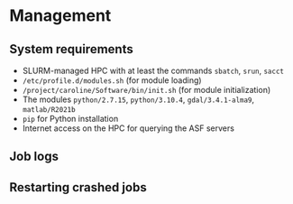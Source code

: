 # Management

## System requirements
- SLURM-managed HPC with at least the commands `sbatch`, `srun`, `sacct`
- `/etc/profile.d/modules.sh` (for module loading)
- `/project/caroline/Software/bin/init.sh` (for module initialization)
- The modules `python/2.7.15`, `python/3.10.4`, `gdal/3.4.1-alma9`, `matlab/R2021b`
- `pip` for Python installation
- Internet access on the HPC for querying the ASF servers

## Job logs

## Restarting crashed jobs


